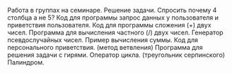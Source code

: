 Работа в группах на семинаре. Решение задачи.
Спросить почему 4 столбца а не 5?
Код для программы запрос данных у пользователя и приветствия пользователя.
Код для программы сложения (+) двух чисел.
Программа для вычисления частного (/) двух чисел.
Генератор псевдослучайных чисел. Пример вычисления суммы.
Код для персонального приветствия. (метод ветвления)
Программа для решения задачи с гирями.
Оператор цикла. (треугольник серпинского)
Палиндром.


